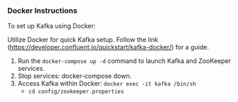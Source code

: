 ### Docker Instructions

To set up Kafka using Docker:

Utilize Docker for quick Kafka setup. Follow the link (https://developer.confluent.io/quickstart/kafka-docker/) for a guide.
1. Run the `docker-compose up -d` command to launch Kafka and ZooKeeper services.
1. Stop services: docker-compose down.
1. Access Kafka within Docker: `docker exec -it kafka /bin/sh`
    - `cd config/zookeeper.properties`